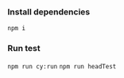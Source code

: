 ### Install dependencies ###
```npm i```

### Run test ###
```npm run cy:run```
```npm run headTest```